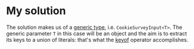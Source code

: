 # My solution

The solution makes us of a [generic type](https://www.typescriptlang.org/docs/handbook/2/generics.html), i.e. `CookieSurveyInput<T>`. The generic parameter `T` in this case will be an object and the aim is to extract its keys to a union of literals: that's what the [keyof](https://www.typescriptlang.org/docs/handbook/2/keyof-types.html) operator accomplishes.

